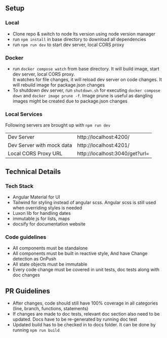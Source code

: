 ## Setup

### Local
- Clone repo & switch to node lts version using node version manager
- run ```npm install``` in base directory to download all dependencies
- run ```npm run dev``` to start dev server, local CORS proxy

### Docker
- run ```docker compose watch``` from base directory. It will build image, start dev server, local CORS proxy.  
It watches for file changes, it will reload dev server on code changes.
It will rebuild image for package.json changes
- To shutdown dev server, run ```shutdown.sh``` for executing ```docker compose down``` and ```docker image prune -f```. Image prune is useful as dangling images might be created due to package.json changes

### Local Services
Following servers are brought up with ```npm run dev```

|                                       |                                                   |
| ------------------------------------- | ------------------------------------------------- |
| Dev Server                            | http://localhost:4200/                            |
| Dev Server with mock data             | http://localhost:4201/                            | 
| Local CORS Proxy URL                  | http://localhost:3040/get?url=                    |

## Technical Details

### Tech Stack
- Angular Material for UI
- Tailwind for styling instead of angular scss. Angular scss is still used when overriding styles is needed
- Luxon lib for handling dates
- immutable js for lists, maps
- docsify for documentation website

### Code guidelines
- All components must be standalone
- All components must be built in reactive style, And have Change detection as OnPush
- All state objects must be immutable
- Every code change must be covered in unit tests, doc tests along with doc changes

## PR Guidelines
- After changes, code should still have 100% coverage in all categories (line, branch, functions, statements)
- If changes are made to doc tests, relevant doc section also need to be updated.
Docs have to be re-generated by running doc test
- Updated build has to be checked in to docs folder. It can be done by running ```npm run build```